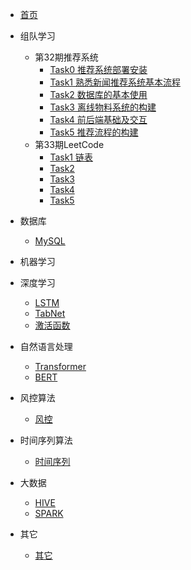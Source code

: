 <!-- docs/_sidebar.md -->

* [首页](README)

* 组队学习
    * 第32期推荐系统
        * [Task0 推荐系统部署安装](组队学习/第32期推荐系统/Task0.md)
        * [Task1 熟悉新闻推荐系统基本流程](组队学习/第32期推荐系统/Task1.md)
        * [Task2 数据库的基本使用](组队学习/第32期推荐系统/Task2.md)
        * [Task3 离线物料系统的构建](组队学习/第32期推荐系统/Task3.md)
        * [Task4 前后端基础及交互](组队学习/第32期推荐系统/Task4.md)
        * [Task5 推荐流程的构建](组队学习/第32期推荐系统/Task5.md)
    * 第33期LeetCode
        * [Task1 链表](组队学习/第33期LeetCode/Task1.md)
        * [Task2  ](组队学习/第33期LeetCode/Task2.md)
        * [Task3  ](组队学习/第33期LeetCode/Task3.md)
        * [Task4  ](组队学习/第33期LeetCode/Task4.md)
        * [Task5  ](组队学习/第33期LeetCode/Task5.md)
* 数据库 
    * [MySQL](面试/MySQL面试题.md)

* 机器学习

* 深度学习
    * [LSTM](面试/RNN面试题.md)
    * [TabNet](面试/TabNet面试题.md)
    * [激活函数](面试/激活函数面试题.md)

* 自然语言处理
    * [Transformer](面试/Transformer面试题.md)
    * [BERT](面试/BERT面试题.md)

* 风控算法
    * [风控](面试/风控相关面试题.md)

* 时间序列算法
    * [时间序列](面试/时间序列面试题.md)

* 大数据
    * [HIVE](面试/HIVE面试题.md) 
    * [SPARK](面试/Spark面试题.md)

* 其它 
    * [其它](面试)

    









